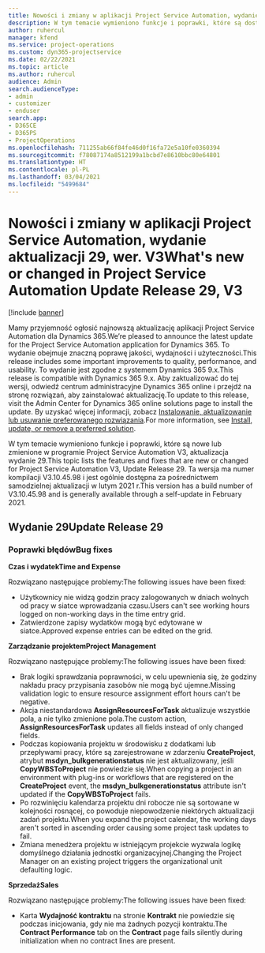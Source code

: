 ```yaml
---
title: Nowości i zmiany w aplikacji Project Service Automation, wydanie aktualizacji 29, wer. V3
description: W tym temacie wymieniono funkcje i poprawki, które są dostępne w aktualizacji Project Service Automation, wydanie 29, wersja V3.
author: ruhercul
manager: kfend
ms.service: project-operations
ms.custom: dyn365-projectservice
ms.date: 02/22/2021
ms.topic: article
ms.author: ruhercul
audience: Admin
search.audienceType:
- admin
- customizer
- enduser
search.app:
- D365CE
- D365PS
- ProjectOperations
ms.openlocfilehash: 711255ab66f84fe46d0f16fa72e5a10fe0360394
ms.sourcegitcommit: f78087174a8512199a1bcbd7e8610bbc80e64801
ms.translationtype: HT
ms.contentlocale: pl-PL
ms.lasthandoff: 03/04/2021
ms.locfileid: "5499684"
---
```

# <a name="whats-new-or-changed-in-project-service-automation-update-release-29-v3"></a><span data-ttu-id="72e69-103">Nowości i zmiany w aplikacji Project Service Automation, wydanie aktualizacji 29, wer. V3</span><span class="sxs-lookup"><span data-stu-id="72e69-103">What's new or changed in Project Service Automation Update Release 29, V3</span></span>

[!include [banner](../includes/psa-now-project-operations.md)]

<span data-ttu-id="72e69-104">Mamy przyjemność ogłosić najnowszą aktualizację aplikacji Project Service Automation dla Dynamics 365.</span><span class="sxs-lookup"><span data-stu-id="72e69-104">We’re pleased to announce the latest update for the Project Service Automation application for Dynamics 365.</span></span> <span data-ttu-id="72e69-105">To wydanie obejmuje znaczną poprawę jakości, wydajności i użyteczności.</span><span class="sxs-lookup"><span data-stu-id="72e69-105">This release includes some important improvements to quality, performance, and usability.</span></span> <span data-ttu-id="72e69-106">To wydanie jest zgodne z systemem Dynamics 365 9.x.</span><span class="sxs-lookup"><span data-stu-id="72e69-106">This release is compatible with Dynamics 365 9.x.</span></span> <span data-ttu-id="72e69-107">Aby zaktualizować do tej wersji, odwiedź centrum administracyjne Dynamics 365 online i przejdź na stronę rozwiązań, aby zainstalować aktualizację.</span><span class="sxs-lookup"><span data-stu-id="72e69-107">To update to this release, visit the Admin Center for Dynamics 365 online solutions page to install the update.</span></span> <span data-ttu-id="72e69-108">By uzyskać więcej informacji, zobacz [Instalowanie, aktualizowanie lub usuwanie preferowanego rozwiązania](https://docs.microsoft.com/power-platform/admin/install-remove-preferred-solution).</span><span class="sxs-lookup"><span data-stu-id="72e69-108">For more information, see [Install, update, or remove a preferred solution](https://docs.microsoft.com/power-platform/admin/install-remove-preferred-solution).</span></span>

<span data-ttu-id="72e69-109">W tym temacie wymieniono funkcje i poprawki, które są nowe lub zmienione w programie Project Service Automation V3, aktualizacja wydanie 29.</span><span class="sxs-lookup"><span data-stu-id="72e69-109">This topic lists the features and fixes that are new or changed for Project Service Automation V3, Update Release 29.</span></span> <span data-ttu-id="72e69-110">Ta wersja ma numer kompilacji V3.10.45.98 i jest ogólnie dostępna za pośrednictwem samodzielnej aktualizacji w lutym 2021 r.</span><span class="sxs-lookup"><span data-stu-id="72e69-110">This version has a build number of V3.10.45.98 and is generally available through a self-update in February 2021.</span></span>

## <a name="update-release-29"></a><span data-ttu-id="72e69-111">Wydanie 29</span><span class="sxs-lookup"><span data-stu-id="72e69-111">Update Release 29</span></span>

### <a name="bug-fixes"></a><span data-ttu-id="72e69-112">Poprawki błędów</span><span class="sxs-lookup"><span data-stu-id="72e69-112">Bug fixes</span></span>

<span data-ttu-id="72e69-113">**Czas i wydatek**</span><span class="sxs-lookup"><span data-stu-id="72e69-113">**Time and Expense**</span></span>

<span data-ttu-id="72e69-114">Rozwiązano następujące problemy:</span><span class="sxs-lookup"><span data-stu-id="72e69-114">The following issues have been fixed:</span></span>

- <span data-ttu-id="72e69-115">Użytkownicy nie widzą godzin pracy zalogowanych w dniach wolnych od pracy w siatce wprowadzania czasu.</span><span class="sxs-lookup"><span data-stu-id="72e69-115">Users can't see working hours logged on non-working days in the time entry grid.</span></span>
- <span data-ttu-id="72e69-116">Zatwierdzone zapisy wydatków mogą być edytowane w siatce.</span><span class="sxs-lookup"><span data-stu-id="72e69-116">Approved expense entries can be edited on the grid.</span></span>

<span data-ttu-id="72e69-117">**Zarządzanie projektem**</span><span class="sxs-lookup"><span data-stu-id="72e69-117">**Project Management**</span></span>

<span data-ttu-id="72e69-118">Rozwiązano następujące problemy:</span><span class="sxs-lookup"><span data-stu-id="72e69-118">The following issues have been fixed:</span></span>

- <span data-ttu-id="72e69-119">Brak logiki sprawdzania poprawności, w celu upewnienia się, że godziny nakładu pracy przypisania zasobów nie mogą być ujemne.</span><span class="sxs-lookup"><span data-stu-id="72e69-119">Missing validation logic to ensure resource assignment effort hours can't be negative.</span></span>
- <span data-ttu-id="72e69-120">Akcja niestandardowa **AssignResourcesForTask** aktualizuje wszystkie pola, a nie tylko zmienione pola.</span><span class="sxs-lookup"><span data-stu-id="72e69-120">The custom action, **AssignResourcesForTask** updates all fields instead of only changed fields.</span></span>
- <span data-ttu-id="72e69-121">Podczas kopiowania projektu w środowisku z dodatkami lub przepływami pracy, które są zarejestrowane w zdarzeniu **CreateProject**, atrybut **msdyn_bulkgenerationstatus** nie jest aktualizowany, jeśli **CopyWBSToProject** nie powiedzie się.</span><span class="sxs-lookup"><span data-stu-id="72e69-121">When copying a project in an environment with plug-ins or workflows that are registered on the **CreateProject** event, the **msdyn_bulkgenerationstatus** attribute isn't updated if the **CopyWBSToProject** fails.</span></span>
- <span data-ttu-id="72e69-122">Po rozwinięciu kalendarza projektu dni robocze nie są sortowane w kolejności rosnącej, co powoduje niepowodzenie niektórych aktualizacji zadań projektu.</span><span class="sxs-lookup"><span data-stu-id="72e69-122">When you expand the project calendar, the working days aren't sorted in ascending order causing some project task updates to fail.</span></span>
- <span data-ttu-id="72e69-123">Zmiana menedżera projektu w istniejącym projekcie wyzwala logikę domyślnego działania jednostki organizacyjnej.</span><span class="sxs-lookup"><span data-stu-id="72e69-123">Changing the Project Manager on an existing project triggers the organizational unit defaulting logic.</span></span>

<span data-ttu-id="72e69-124">**Sprzedaż**</span><span class="sxs-lookup"><span data-stu-id="72e69-124">**Sales**</span></span>

<span data-ttu-id="72e69-125">Rozwiązano następujące problemy:</span><span class="sxs-lookup"><span data-stu-id="72e69-125">The following issues have been fixed:</span></span>

- <span data-ttu-id="72e69-126">Karta **Wydajność kontraktu** na stronie **Kontrakt** nie powiedzie się podczas inicjowania, gdy nie ma żadnych pozycji kontraktu.</span><span class="sxs-lookup"><span data-stu-id="72e69-126">The **Contract Performance** tab on the **Contract** page fails silently during initialization when no contract lines are present.</span></span>

